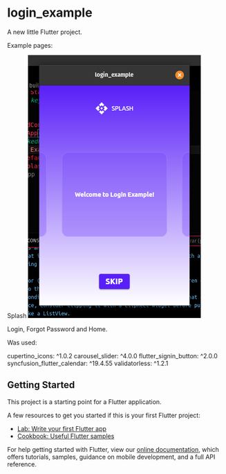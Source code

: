 # login_example

A new little Flutter project. 

Example pages: 

Splash
![splash.png](https://raw.githubusercontent.com/DiogoLima1/login_example_2022/main/images/splash.png)

Login, Forgot Password and Home.

Was used:

cupertino_icons: ^1.0.2
carousel_slider: ^4.0.0
flutter_signin_button: ^2.0.0
syncfusion_flutter_calendar: ^19.4.55
validatorless: ^1.2.1

## Getting Started

This project is a starting point for a Flutter application.

A few resources to get you started if this is your first Flutter project:

- [Lab: Write your first Flutter app](https://flutter.dev/docs/get-started/codelab)
- [Cookbook: Useful Flutter samples](https://flutter.dev/docs/cookbook)

For help getting started with Flutter, view our
[online documentation](https://flutter.dev/docs), which offers tutorials,
samples, guidance on mobile development, and a full API reference.
